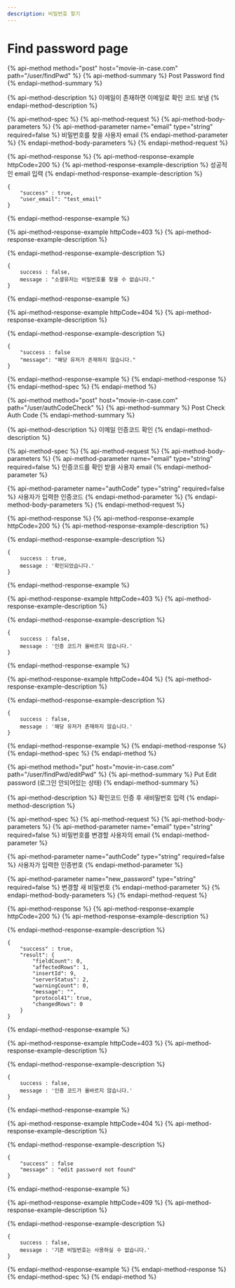 ```yaml
---
description: 비밀번호 찾기
---
```


# Find password page

{% api-method method="post" host="movie-in-case.com" path="/user/findPwd" %}
{% api-method-summary %}
Post Password find
{% endapi-method-summary %}

{% api-method-description %}
이메일이 존재하면 이메일로 확인 코드 보냄
{% endapi-method-description %}

{% api-method-spec %}
{% api-method-request %}
{% api-method-body-parameters %}
{% api-method-parameter name="email" type="string" required=false %}
비밀번호를 찾을 사용자 email
{% endapi-method-parameter %}
{% endapi-method-body-parameters %}
{% endapi-method-request %}

{% api-method-response %}
{% api-method-response-example httpCode=200 %}
{% api-method-response-example-description %}
성공적인 email 입력
{% endapi-method-response-example-description %}

```
{    
    "success" : true,   
    "user_email": "test_email"    
}
```
{% endapi-method-response-example %}

{% api-method-response-example httpCode=403 %}
{% api-method-response-example-description %}

{% endapi-method-response-example-description %}

```
{
    success : false,
    message : "소셜유저는 비밀번호를 찾을 수 없습니다."
}
```
{% endapi-method-response-example %}

{% api-method-response-example httpCode=404 %}
{% api-method-response-example-description %}

{% endapi-method-response-example-description %}

```
{    
    "success : false
    "message": "해당 유저가 존재하지 않습니다."    
}
```
{% endapi-method-response-example %}
{% endapi-method-response %}
{% endapi-method-spec %}
{% endapi-method %}

{% api-method method="post" host="movie-in-case.com" path="/user/authCodeCheck" %}
{% api-method-summary %}
Post Check Auth Code
{% endapi-method-summary %}

{% api-method-description %}
이메일 인증코드 확인
{% endapi-method-description %}

{% api-method-spec %}
{% api-method-request %}
{% api-method-body-parameters %}
{% api-method-parameter name="email" type="string" required=false %}
인증코드를 확인 받을 사용자 email
{% endapi-method-parameter %}

{% api-method-parameter name="authCode" type="string" required=false %}
사용자가 입력한 인증코드
{% endapi-method-parameter %}
{% endapi-method-body-parameters %}
{% endapi-method-request %}

{% api-method-response %}
{% api-method-response-example httpCode=200 %}
{% api-method-response-example-description %}

{% endapi-method-response-example-description %}

```
{
    success : true,
    message : '확인되었습니다.'
}
```
{% endapi-method-response-example %}

{% api-method-response-example httpCode=403 %}
{% api-method-response-example-description %}

{% endapi-method-response-example-description %}

```
{
    success : false,
    message : '인증 코드가 올바르지 않습니다.'
}
```
{% endapi-method-response-example %}

{% api-method-response-example httpCode=404 %}
{% api-method-response-example-description %}

{% endapi-method-response-example-description %}

```
{
    success : false,
    message : '해당 유저가 존재하지 않습니다.'
}
```
{% endapi-method-response-example %}
{% endapi-method-response %}
{% endapi-method-spec %}
{% endapi-method %}

{% api-method method="put" host="movie-in-case.com" path="/user/findPwd/editPwd" %}
{% api-method-summary %}
Put Edit password \(로그인 안되어있는 상태\)
{% endapi-method-summary %}

{% api-method-description %}
확인코드 인증 후 새비밀번호 입력
{% endapi-method-description %}

{% api-method-spec %}
{% api-method-request %}
{% api-method-body-parameters %}
{% api-method-parameter name="email" type="string" required=false %}
비밀번호를 변경할 사용자의 email
{% endapi-method-parameter %}

{% api-method-parameter name="authCode" type="string" required=false %}
사용자가 입력한 인증번호
{% endapi-method-parameter %}

{% api-method-parameter name="new\_password" type="string" required=false %}
변경할 새 비밀번호
{% endapi-method-parameter %}
{% endapi-method-body-parameters %}
{% endapi-method-request %}

{% api-method-response %}
{% api-method-response-example httpCode=200 %}
{% api-method-response-example-description %}

{% endapi-method-response-example-description %}

```
{    
    "success" : true,
    "result": {
        "fieldCount": 0,
        "affectedRows": 1,
        "insertId": 9,
        "serverStatus": 2,
        "warningCount": 0,
        "message": "",
        "protocol41": true,
        "changedRows": 0
    }  
}
```
{% endapi-method-response-example %}

{% api-method-response-example httpCode=403 %}
{% api-method-response-example-description %}

{% endapi-method-response-example-description %}

```
{
    success : false,
    message : '인증 코드가 올바르지 않습니다.'
}
```
{% endapi-method-response-example %}

{% api-method-response-example httpCode=404 %}
{% api-method-response-example-description %}

{% endapi-method-response-example-description %}

```
{    
    "success" : false
    "message" : "edit password not found"    
}
```
{% endapi-method-response-example %}

{% api-method-response-example httpCode=409 %}
{% api-method-response-example-description %}

{% endapi-method-response-example-description %}

```
{
    success : false,
    message : '기존 비밀번호는 사용하실 수 없습니다.'
}
```
{% endapi-method-response-example %}
{% endapi-method-response %}
{% endapi-method-spec %}
{% endapi-method %}



